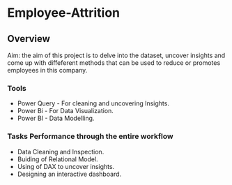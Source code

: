 # Employee-Attrition

## Overview
 Aim: the aim of this project is to delve into the dataset, uncover insights and come up with diffeferent methods 
 that can be used to reduce or promotes employees in this company.

### Tools
- Power Query - For cleaning and uncovering Insights.
- Power Bi - For Data Visualization.
- Power BI - Data Modelling.

### Tasks Performance through the entire workflow
- Data Cleaning and Inspection.
- Buiding of Relational Model.
- Using of DAX to uncover insights.
- Designing an interactive dashboard.
